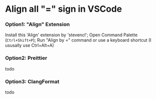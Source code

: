 # Align all "=" sign in VSCode



### Option1: "Align" Extension 
Install this 'Align' extension by 'stevencl'; Open Command Palette (`Ctrl+Shift+P`); Run "Align by =" command or use a keyboard shortcut (I ususally use Ctrl+Alt+A)


### Option2: Preittier
todo

### Option3: ClangFormat
todo